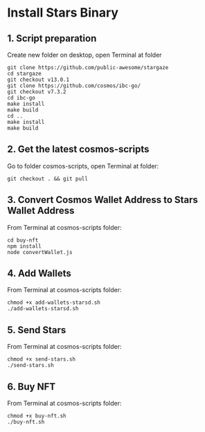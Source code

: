 # Install Stars Binary

## 1. Script preparation

Create new folder on desktop, open Terminal at folder

```
git clone https://github.com/public-awesome/stargaze
cd stargaze
git checkout v13.0.1
git clone https://github.com/cosmos/ibc-go/
git checkout v7.3.2
cd ibc-go
make install
make build
cd ..
make install
make build
```

## 2. Get the latest cosmos-scripts

Go to folder cosmos-scripts, open Terminal at folder:

```
git checkout . && git pull
```

## 3. Convert Cosmos Wallet Address to Stars Wallet Address

From Terminal at cosmos-scripts folder:

```
cd buy-nft
npm install
node convertWallet.js
```

## 4. Add Wallets

From Terminal at cosmos-scripts folder:

```
chmod +x add-wallets-starsd.sh
./add-wallets-starsd.sh
```

## 5. Send Stars

From Terminal at cosmos-scripts folder:

```
chmod +x send-stars.sh
./send-stars.sh
```

## 6. Buy NFT

From Terminal at cosmos-scripts folder:

```
chmod +x buy-nft.sh
./buy-nft.sh
```
